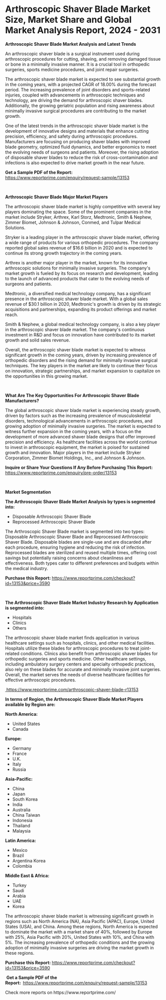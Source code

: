<p><h1>Arthroscopic Shaver Blade Market Size, Market Share and Global Market Analysis Report, 2024 - 2031</h1></p><p><strong>Arthroscopic Shaver Blade Market Analysis and Latest Trends</strong></p>
<p><p>An arthroscopic shaver blade is a surgical instrument used during arthroscopic procedures for cutting, shaving, and removing damaged tissue or bone in a minimally invasive manner. It is a crucial tool in orthopedic surgeries, sports medicine procedures, and joint repair surgeries.</p><p>The arthroscopic shaver blade market is expected to see substantial growth in the coming years, with a projected CAGR of 18.00% during the forecast period. The increasing prevalence of joint disorders and sports-related injuries, coupled with advancements in arthroscopic techniques and technology, are driving the demand for arthroscopic shaver blades. Additionally, the growing geriatric population and rising awareness about minimally invasive surgical procedures are contributing to the market growth.</p><p>One of the latest trends in the arthroscopic shaver blade market is the development of innovative designs and materials that enhance cutting precision, efficiency, and safety during arthroscopic procedures. Manufacturers are focusing on producing shaver blades with improved blade geometry, optimized fluid dynamics, and better ergonomics to meet the evolving needs of surgeons and patients. Moreover, the rising adoption of disposable shaver blades to reduce the risk of cross-contamination and infections is also expected to drive market growth in the near future.</p></p>
<p><strong>Get a Sample PDF of the Report:&nbsp;</strong> <a href="https://www.reportprime.com/enquiry/request-sample/13153">https://www.reportprime.com/enquiry/request-sample/13153</a></p>
<p>&nbsp;</p>
<p><strong>Arthroscopic Shaver Blade Major Market Players</strong></p>
<p><p>The arthroscopic shaver blade market is highly competitive with several key players dominating the space. Some of the prominent companies in the market include Stryker, Arthrex, Karl Storz, Medtronic, Smith & Nephew, Zimmer Biomet, Johnson & Johnson, Conmed, and Tulpar Medical Solutions.</p><p>Stryker is a leading player in the arthroscopic shaver blade market, offering a wide range of products for various orthopedic procedures. The company reported global sales revenue of $16.6 billion in 2020 and is expected to continue its strong growth trajectory in the coming years.</p><p>Arthrex is another major player in the market, known for its innovative arthroscopic solutions for minimally invasive surgeries. The company's market growth is fueled by its focus on research and development, leading to the launch of advanced products that cater to the evolving needs of surgeons and patients.</p><p>Medtronic, a diversified medical technology company, has a significant presence in the arthroscopic shaver blade market. With a global sales revenue of $30.1 billion in 2020, Medtronic's growth is driven by its strategic acquisitions and partnerships, expanding its product offerings and market reach.</p><p>Smith & Nephew, a global medical technology company, is also a key player in the arthroscopic shaver blade market. The company's continuous investment in R&D and focus on innovation have contributed to its market growth and solid sales revenue.</p><p>Overall, the arthroscopic shaver blade market is expected to witness significant growth in the coming years, driven by increasing prevalence of orthopedic disorders and the rising demand for minimally invasive surgical techniques. The key players in the market are likely to continue their focus on innovation, strategic partnerships, and market expansion to capitalize on the opportunities in this growing market.</p></p>
<p>&nbsp;</p>
<p><strong>What Are The Key Opportunities For Arthroscopic Shaver Blade Manufacturers?</strong></p>
<p><p>The global arthroscopic shaver blade market is experiencing steady growth, driven by factors such as the increasing prevalence of musculoskeletal disorders, technological advancements in arthroscopic procedures, and growing adoption of minimally invasive surgeries. The market is expected to witness further expansion in the coming years, with a focus on the development of more advanced shaver blade designs that offer improved precision and efficiency. As healthcare facilities across the world continue to invest in arthroscopic equipment, the market is poised for sustained growth and innovation. Major players in the market include Stryker Corporation, Zimmer Biomet Holdings, Inc., and Johnson & Johnson.</p></p>
<p><strong>Inquire or Share Your Questions If Any Before Purchasing This Report:</strong> <a href="https://www.reportprime.com/enquiry/pre-order/13153">https://www.reportprime.com/enquiry/pre-order/13153</a></p>
<p>&nbsp;</p>
<p><strong>Market Segmentation</strong></p>
<p><strong>The Arthroscopic Shaver Blade Market Analysis by types is segmented into:</strong></p>
<p><ul><li>Disposable Arthroscopic Shaver Blade</li><li>Reprocessed Arthroscopic Shaver Blade</li></ul></p>
<p><p>The Arthroscopic Shaver Blade market is segmented into two types: Disposable Arthroscopic Shaver Blade and Reprocessed Arthroscopic Shaver Blade. Disposable blades are single-use and are discarded after each procedure, ensuring hygiene and reducing the risk of infection. Reprocessed blades are sterilized and reused multiple times, offering cost savings but potentially raising concerns about cleanliness and effectiveness. Both types cater to different preferences and budgets within the medical industry.</p></p>
<p><strong>Purchase this Report:&nbsp;</strong><a href="https://www.reportprime.com/checkout?id=13153&price=3590">https://www.reportprime.com/checkout?id=13153&price=3590</a></p>
<p>&nbsp;</p>
<p><strong>The Arthroscopic Shaver Blade Market Industry Research by Application is segmented into:</strong></p>
<p><ul><li>Hospitals</li><li>Clinics</li><li>Others</li></ul></p>
<p><p>The arthroscopic shaver blade market finds application in various healthcare settings such as hospitals, clinics, and other medical facilities. Hospitals utilize these blades for arthroscopic procedures to treat joint-related conditions. Clinics also benefit from arthroscopic shaver blades for orthopedic surgeries and sports medicine. Other healthcare settings, including ambulatory surgery centers and specialty orthopedic practices, also rely on these blades for accurate and minimally invasive joint surgeries. Overall, the market serves the needs of diverse healthcare facilities for effective arthroscopic procedures.</p></p>
<p><a href="https://www.reportprime.com/arthroscopic-shaver-blade-r13153">&nbsp;https://www.reportprime.com/arthroscopic-shaver-blade-r13153</a></p>
<p><strong>In terms of Region, the Arthroscopic Shaver Blade Market Players available by Region are:</strong></p>
<p>
    <p> <strong> North America: </strong>
        <ul>
            <li>United States</li>
            <li>Canada</li>
        </ul>
        </p> 
    <p> <strong> Europe: </strong>
        <ul>
            <li>Germany</li>
            <li>France</li>
            <li>U.K.</li>
            <li>Italy</li>
            <li>Russia</li>
        </ul>
        </p> 
    <p> <strong> Asia-Pacific: </strong>
        <ul>
            <li>China</li>
            <li>Japan</li>
            <li>South Korea</li>
            <li>India</li>
            <li>Australia</li>
            <li>China Taiwan</li>
            <li>Indonesia</li>
            <li>Thailand</li>
            <li>Malaysia</li>
        </ul>
        </p> 
    <p> <strong> Latin America: </strong>
        <ul>
            <li>Mexico</li>
            <li>Brazil</li>
            <li>Argentina Korea</li>
            <li>Colombia</li>
        </ul>
        </p> 
    <p> <strong> Middle East & Africa: </strong>
        <ul>
            <li>Turkey</li>
            <li>Saudi</li>
            <li>Arabia</li>
            <li>UAE</li>
            <li>Korea</li>
        </ul>
    </p>
    </p>
<p><p>The arthroscopic shaver blade market is witnessing significant growth in regions such as North America (NA), Asia Pacific (APAC), Europe, United States (USA), and China. Among these regions, North America is expected to dominate the market with a market share of 40%, followed by Europe with 25%, Asia Pacific with 20%, United States with 10%, and China with 5%. The increasing prevalence of orthopedic conditions and the growing adoption of minimally invasive surgeries are driving the market growth in these regions.</p></p>
<p><strong>Purchase this Report: </strong><a href="https://www.reportprime.com/checkout?id=13153&price=3590">https://www.reportprime.com/checkout?id=13153&price=3590</a></p>
<p>&nbsp;<strong>Get a Sample PDF of the Report:&nbsp;&nbsp;</strong><a href="https://www.reportprime.com/enquiry/request-sample/13153">https://www.reportprime.com/enquiry/request-sample/13153</a></p>
<p><strong></strong></p>
<p>Check more reports on https://www.reportprime.com/</p>